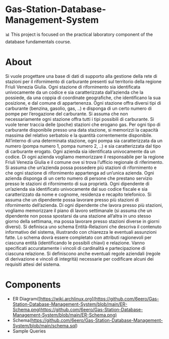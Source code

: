 # Gas-Station-Database-Management-System
📊  This project is focused on the practical laboratory component of the database fundamentals course.

# About
Si vuole progettare una base di dati di supporto alla gestione della rete di stazioni per il rifornimento di carburante presenti sul territorio della regione Friuli Venezia Giulia.
Ogni stazione di rifornimento sia identificata univocamente da un codice e sia caratterizzata dall’azienda che la possiede, da una coppia di coordinate geografiche, che identificano la sua posizione, e dal comune di appartenenza. Ogni stazione offra diversi tipi di carburante (benzina, gasolio, gas, ..) e disponga di un certo numero di pompe per l’erogazione del carburante. Si assuma che non necessariamente ogni stazione offra tutti i tipi possibili di carburante. Si vuole tener traccia delle (poche) stazioni che erogano gas. 
Per ogni tipo di carburante disponibile presso una data stazione, si memorizzi la capacità massima del relativo serbatoio e la quantità correntemente disponibile. All’interno di una determinata stazione, ogni pompa sia caratterizzata da un numero (pompa numero 1, pompa numero 2, ..) e sia caratterizzata dal tipo di carburante erogato. 
Ogni azienda sia identificata univocamente da un codice. Di ogni azienda vogliamo memorizzare il responsabile per la regione Friuli Venezia Giulia e il comune ove si trova l’ufficio regionale di riferimento. Si assuma che un’azienda possa possedere più stazioni di rifornimento e che ogni stazione di rifornimento appartenga ad un’unica azienda. 
Ogni azienda disponga di un certo numero di persone che prestano servizio presso le stazioni di rifornimento di sua proprietà. Ogni dipendente di un’azienda sia identificato univocamente dal suo codice fiscale e sia caratterizzato da nome e cognome, residenza e recapito telefonico. Si assuma che un dipendente possa lavorare presso più stazioni di rifornimento dell’azienda. Di ogni dipendente che lavora presso più stazioni, vogliamo memorizzare il piano di lavoro settimanale (si assuma che un dipendente non possa spostarsi da una stazione all’altra in uno stesso giorno della settimana, ma possa lavorare presso stazioni diverse in giorni diversi).
Si definisca uno schema Entità-Relazioni che descriva il contenuto informativo del sistema, illustrando con chiarezza le eventuali assunzioni fatte. Lo schema dovrà essere completato con attributi ragionevoli per ciascuna entità (identificando le possibili chiavi) e relazione. Vanno specificati accuratamente i vincoli di cardinalità e partecipazione di ciascuna relazione. Si definiscono anche eventuali regole aziendali (regole di derivazione e vincoli di integrità) necessarie per codificare alcuni dei requisiti attesi del sistema.


# Components
- ER Diagram([https://wiki.archlinux.org](https://github.com/6eero/Gas-Station-Database-Management-System/blob/main/ER-Schema.png)https://github.com/6eero/Gas-Station-Database-Management-System/blob/main/ER-Schema.png)
- Schema(https://github.com/6eero/Gas-Station-Database-Management-System/blob/main/schema.sql)
- Sample Queries
